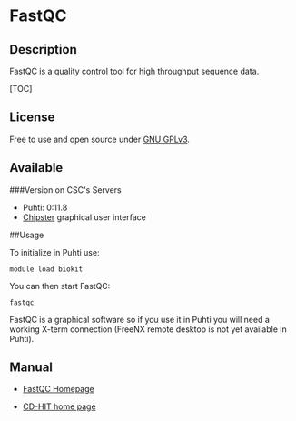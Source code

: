
# FastQC

## Description

FastQC is a  quality control tool for high throughput sequence data.

[TOC]

## License

Free to use and open source under [GNU GPLv3](https://www.gnu.org/licenses/gpl-3.0.html).

## Available

###Version on CSC's Servers

-   Puhti: 0:11.8 
-   [Chipster](https://chipster.csc.fi) graphical user interface

##Usage


To initialize in Puhti use:
```text
module load biokit
```
You can then start FastQC:
```text
fastqc
```

FastQC is a graphical software so if you use it in Puhti you will need a working X-term connection (FreeNX remote desktop is not yet available in Puhti). 


## Manual

*   [FastQC Homepage](https://www.bioinformatics.babraham.ac.uk/projects/fastqc/)

* [CD-HIT home page](http://weizhongli-lab.org/cd-hit/)
